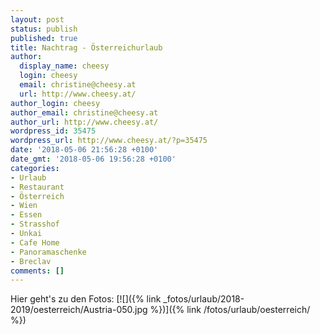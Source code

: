 ```yaml
---
layout: post
status: publish
published: true
title: Nachtrag - Österreichurlaub
author:
  display_name: cheesy
  login: cheesy
  email: christine@cheesy.at
  url: http://www.cheesy.at/
author_login: cheesy
author_email: christine@cheesy.at
author_url: http://www.cheesy.at/
wordpress_id: 35475
wordpress_url: http://www.cheesy.at/?p=35475
date: '2018-05-06 21:56:28 +0100'
date_gmt: '2018-05-06 19:56:28 +0100'
categories:
- Urlaub
- Restaurant
- Österreich
- Wien
- Essen
- Strasshof
- Unkai
- Cafe Home
- Panoramaschenke
- Breclav
comments: []
---
```

Hier geht's zu den Fotos:
[![]({% link _fotos/urlaub/2018-2019/oesterreich/Austria-050.jpg %})]({% link /fotos/urlaub/oesterreich/ %})

